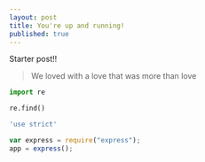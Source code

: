 ```yaml
---
layout: post
title: You're up and running!
published: true
---
```


Starter post!! 

> We loved with a love that was more than love

```python
import re

re.find()
```

```javascript
'use strict'

var express = require("express");
app = express();
```